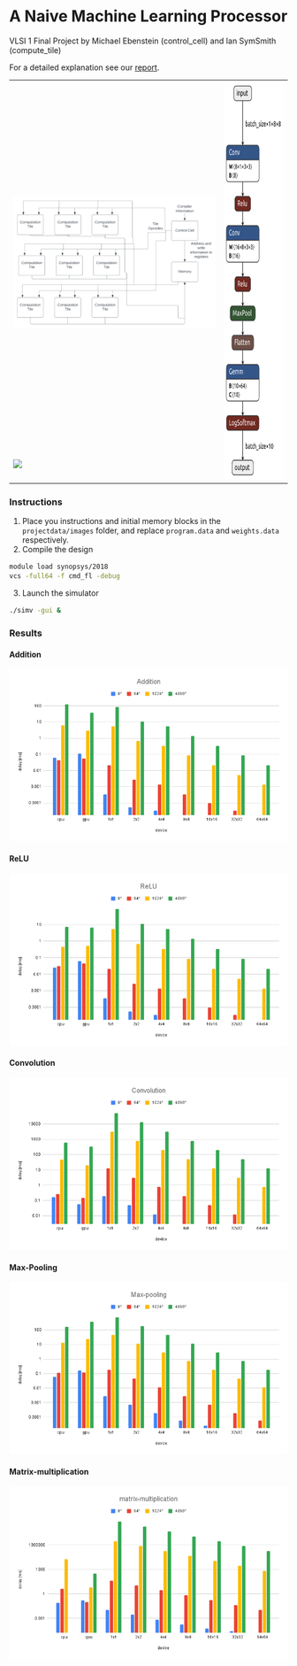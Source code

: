 # A Naive Machine Learning Processor
VLSI 1 Final Project by Michael Ebenstein (control_cell) and Ian SymSmith (compute_tile)

For a detailed explanation see our [report](report.pdf).

<table>
    <tbody>
        <tr>
            <td><img src="benchmark/overview.png" width="600"/></td>
            <td rowspan=2><img src="benchmark/mnist.onnx.png" height="720"/></td>
        </tr>
        <tr>
            <td><img src="benchmark/VLSI.gif" width="600"/> </td>
        </tr>
    </tbody>
</table>

### Instructions

1. Place you instructions and initial memory blocks in the `projectdata/images` folder, and replace `program.data` and `weights.data` respectively. 
2. Compile the design

```bash
module load synopsys/2018
vcs -full64 -f cmd_fl -debug
```

3. Launch the simulator

```bash
./simv -gui &
```

### Results
#### Addition
![](benchmark/Addition.png)

#### ReLU
![](benchmark/ReLU.png)

#### Convolution
![](benchmark/Convolution.png)

#### Max-Pooling
![](benchmark/Max-pooling.png)

#### Matrix-multiplication
![](benchmark/matrix-multiplication.png)

